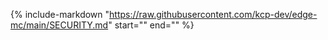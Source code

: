 {%
   include-markdown "https://raw.githubusercontent.com/kcp-dev/edge-mc/main/SECURITY.md"
   start="<!--security-start-->"
   end="<!--security-end-->"
%}
